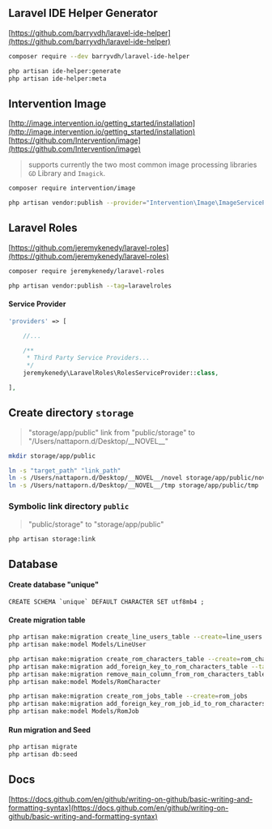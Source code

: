 ## Laravel IDE Helper Generator
[https://github.com/barryvdh/laravel-ide-helper](https://github.com/barryvdh/laravel-ide-helper)
```bash
composer require --dev barryvdh/laravel-ide-helper

php artisan ide-helper:generate
php artisan ide-helper:meta
```

## Intervention Image
[http://image.intervention.io/getting_started/installation](http://image.intervention.io/getting_started/installation)
[https://github.com/Intervention/image](https://github.com/Intervention/image)
> supports currently the two most common image processing libraries `GD` Library and `Imagick`.
```bash
composer require intervention/image

php artisan vendor:publish --provider="Intervention\Image\ImageServiceProviderLaravelRecent"
```

## Laravel Roles
[https://github.com/jeremykenedy/laravel-roles](https://github.com/jeremykenedy/laravel-roles)
```bash
composer require jeremykenedy/laravel-roles

php artisan vendor:publish --tag=laravelroles
```
#### Service Provider
```php
'providers' => [

    //...

    /**
     * Third Party Service Providers...
     */
    jeremykenedy\LaravelRoles\RolesServiceProvider::class,

],
```

## Create directory `storage` 
> "storage/app/public" link from "public/storage" to "/Users/nattaporn.d/Desktop/\_\_NOVEL\_\_"
```bash
mkdir storage/app/public

ln -s "target_path" "link_path"
ln -s /Users/nattaporn.d/Desktop/__NOVEL__/novel storage/app/public/novel
ln -s /Users/nattaporn.d/Desktop/__NOVEL__/tmp storage/app/public/tmp
```

### Symbolic link directory `public`
> "public/storage" to "storage/app/public"
```bash
php artisan storage:link 
```

## Database

#### Create database "unique"
```mysql
CREATE SCHEMA `unique` DEFAULT CHARACTER SET utf8mb4 ;
```

#### Create migration table
```bash
php artisan make:migration create_line_users_table --create=line_users
php artisan make:model Models/LineUser

php artisan make:migration create_rom_characters_table --create=rom_characters
php artisan make:migration add_foreign_key_to_rom_characters_table --table=rom_characters
php artisan make:migration remove_main_column_from_rom_characters_table --table=rom_characters
php artisan make:model Models/RomCharacter

php artisan make:migration create_rom_jobs_table --create=rom_jobs
php artisan make:migration add_foreign_key_rom_job_id_to_rom_characters_table --table=rom_characters
php artisan make:model Models/RomJob
```

#### Run migration and Seed
```bash
php artisan migrate
php artisan db:seed
```

## Docs
[https://docs.github.com/en/github/writing-on-github/basic-writing-and-formatting-syntax](https://docs.github.com/en/github/writing-on-github/basic-writing-and-formatting-syntax)